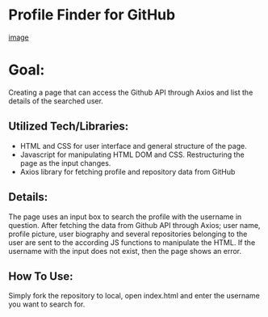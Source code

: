 # Profile Finder for GitHub

[image](working.gif)

<h1> Goal:</h1>

Creating a page that can access the Github API through Axios and list the details of the searched user.

<h2>Utilized Tech/Libraries:</h2>

<ul>
  <li> HTML and CSS for user interface and general structure of the page.</li>
  <li> Javascript for manipulating HTML DOM and CSS. Restructuring the page as the input changes.</li>
  <li> Axios library for fetching profile and repository data from GitHub</li>
</ul>

<h2>Details:</h2>

The page uses an input box to search the profile with the username in question. After fetching the data from Github API through Axios; user name, profile picture, user biography and several repositories belonging to the user are sent to the according JS functions to manipulate the HTML. If the username with the input does not exist, then the page shows an error.

<h2>How To Use:</h2>

Simply fork the repository to local, open index.html and enter the username you want to search for.
